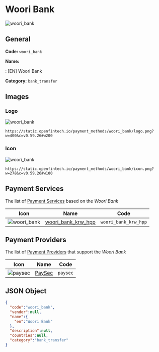 
# Woori Bank 
![woori_bank](https://static.openfintech.io/payment_methods/woori_bank/logo.png?w=400&c=v0.59.26#w200)  

## General 
**Code:** `woori_bank` 
 
**Name:** 
 
:	[EN] Woori Bank 
 
**Category:** `bank_transfer` 
 

## Images 

### Logo 
![woori_bank](https://static.openfintech.io/payment_methods/woori_bank/logo.png?w=400&c=v0.59.26#w200)  

```
https://static.openfintech.io/payment_methods/woori_bank/logo.png?w=400&c=v0.59.26#w200
```  

### Icon 
![woori_bank](https://static.openfintech.io/payment_methods/woori_bank/icon.png?w=278&c=v0.59.26#w100)  

```
https://static.openfintech.io/payment_methods/woori_bank/icon.png?w=278&c=v0.59.26#w100
```  

## Payment Services 
 
The list of [Payment Services](/payment-services/) based on the _Woori Bank_ 

|Icon|Name|Code| 
|:---:|:---:|:---:| 
|![woori_bank](https://static.openfintech.io/payment_methods/woori_bank/icon.png?w=278&c=v0.59.26#w100) |[woori_bank_krw_hpp](/payment-services/woori_bank_krw_hpp/)|`woori_bank_krw_hpp`| 
 

## Payment Providers 
 
The list of [Payment Providers](/payment-providers/) that support the _Woori Bank_ 

|Icon|Name|Code| 
|:---:|:---:|:---:| 
|![paysec](https://static.openfintech.io/payment_providers/paysec/icon.png?w=278&c=v0.59.26#w100) |[PaySec](/payment-providers/paysec/)|`paysec`| 
 

## JSON Object 

```json
{
  "code":"woori_bank",
  "vendor":null,
  "name":{
    "en":"Woori Bank"
  },
  "description":null,
  "countries":null,
  "category":"bank_transfer"
}
```  
